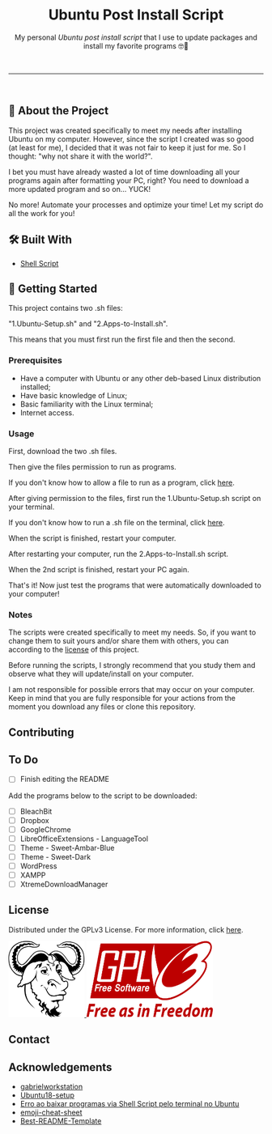<!-- Heading -->
<h1 align="center">Ubuntu Post Install Script</h1>
    <p align="center">My personal <em>Ubuntu post install script</em> that I use to update packages and install my favorite programs &#x1F913&#x1F596</p>
<br>

---

<br>

<!-- About The Project -->
<h2><strong>&#x1F9D0 About the Project</strong></h2>
    <p>This project was created specifically to meet my needs after installing Ubuntu on my computer. However, since the script I created was so good (at least for me), I decided that it was not fair to keep it just for me. So I thought: "why not share it with the world?".</p>
    <p>I bet you must have already wasted a lot of time downloading all your programs again after formatting your PC, right? You need to download a more updated program and so on... YUCK!</p>
    <p>No more! Automate your processes and optimize your time! Let my script do all the work for you!</p>

<!-- Built With -->
<h2><strong>&#x1F6E0 Built With</strong></h2>
    <ul>
        <li><a href="https://en.wikipedia.org/wiki/Shell_script">Shell Script</a></li>
    </ul>

<!-- Getting Started -->
<h2><strong>&#x1F3C1 Getting Started</strong></h2>
    <p>This project contains two .sh files:</p>
    <p>"1.Ubuntu-Setup.sh" and "2.Apps-to-Install.sh".</p>
    <p>This means that you must first run the first file and then the second.</p>

<!-- Prerequisites -->
<h3>Prerequisites</h3>
    <ul>
        <li>Have a computer with Ubuntu or any other deb-based Linux distribution installed;</li>
        <li>Have basic knowledge of Linux;</li>
        <li>Basic familiarity with the Linux terminal;</li>
        <li>Internet access.</li>
    </ul>

<!-- Usage Examples -->
### Usage
First, download the two .sh files.

Then give the files permission to run as programs.

If you don't know how to allow a file to run as a program, click [here](https://askubuntu.com/questions/484718/how-to-make-a-file-executable#:~:text=There%20are%20two%20ways%20of,Allow%20executing%20file%20as%20program.&text=Note%20that%20chmod%20does%20also%20have%20some%20more%20advanced%20options.).

After giving permission to the files, first run the 1.Ubuntu-Setup.sh script on your terminal.

If you don't know how to run a .sh file on the terminal, click [here](https://askubuntu.com/questions/38661/how-do-i-run-sh-scripts).

When the script is finished, restart your computer.

After restarting your computer, run the 2.Apps-to-Install.sh script.

When the 2nd script is finished, restart your PC again.

That's it! Now just test the programs that were automatically downloaded to your computer!

### Notes
The scripts were created specifically to meet my needs. So, if you want to change them to suit yours and/or share them with others, you can according to the [license](https://github.com/vyujitanaka/Ubuntu-Post-Install-Script#license) of this project.

Before running the scripts, I strongly recommend that you study them and observe what they will update/install on your computer.

I am not responsible for possible errors that may occur on your computer. Keep in mind that you are fully responsible for your actions from the moment you download any files or clone this repository.

<!-- Contributing -->
## Contributing

<!-- To Do -->
## To Do
- [ ] Finish editing the README

Add the programs below to the script to be downloaded:
- [ ] BleachBit
- [ ] Dropbox
- [ ] GoogleChrome
- [ ] LibreOfficeExtensions - LanguageTool
- [ ] Theme - Sweet-Ambar-Blue
- [ ] Theme - Sweet-Dark
- [ ] WordPress
- [ ] XAMPP
- [ ] XtremeDownloadManager

<!-- License -->
## License
Distributed under the GPLv3 License. For more information, click [here](https://github.com/vyujitanaka/Ubuntu-Post-Install-Script/blob/master/LICENSE).
<!-- License Logos -->
<p align = "left">
    <tr>
        <td>
            <a href="https://www.gnu.org/">
            <img src="images/GNU-Logo.png" alt="GNU Logo" width="150" height="150">
            </a>
        </td>
    </tr>
    <tr>
        <td>
            <a href="https://www.gnu.org/licenses/gpl-3.0.html">
            <img src="images/GPLv3-Logo.png" alt="GNU Logo" width="250" height="150">
            </a>
        </td>
    </tr>
</p>

<!-- Contact -->
## Contact

<!-- Acknowledgements-->
## Acknowledgements
* [gabrielworkstation](https://github.com/Diolinux/gabrielworkstation)
* [Ubuntu18-setup](https://github.com/ChrisTitusTech/Ubuntu18-setup)
* [Erro ao baixar programas via Shell Script pelo terminal no Ubuntu](https://plus.diolinux.com.br/t/erro-ao-baixar-programas-via-shell-script-pelo-terminal-no-ubuntu/27328)
* [emoji-cheat-sheet](https://github.com/ikatyang/emoji-cheat-sheet)
* [Best-README-Template](https://github.com/othneildrew/Best-README-Template)